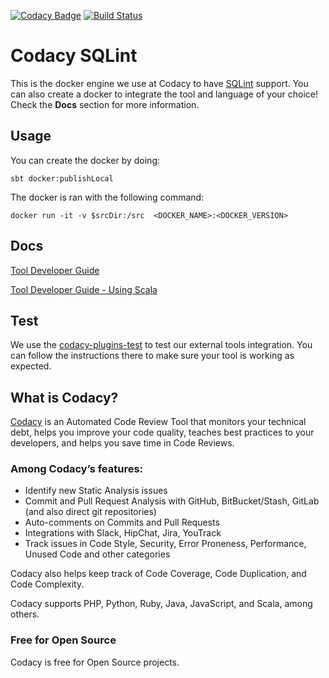 [![Codacy Badge](https://api.codacy.com/project/badge/Grade/a00f953169e94bd3a373ebd8e6dcb69e)](https://www.codacy.com/gh/codacy/codacy-sqlint?utm_source=github.com&amp;utm_medium=referral&amp;utm_content=codacy/codacy-sqlint&amp;utm_campaign=Badge_Grade)
[![Build Status](https://circleci.com/gh/codacy/codacy-sqlint.svg?style=shield&circle-token=:circle-token)](https://circleci.com/gh/codacy/codacy-sqlint)

# Codacy SQLint

This is the docker engine we use at Codacy to have [SQLint](https://github.com/purcell/sqlint) support.
You can also create a docker to integrate the tool and language of your choice!
Check the **Docs** section for more information.

## Usage

You can create the docker by doing:

```
sbt docker:publishLocal
```

The docker is ran with the following command:

```
docker run -it -v $srcDir:/src  <DOCKER_NAME>:<DOCKER_VERSION>
```

## Docs

[Tool Developer Guide](https://support.codacy.com/hc/en-us/articles/207994725-Tool-Developer-Guide)

[Tool Developer Guide - Using Scala](https://support.codacy.com/hc/en-us/articles/207280379-Tool-Developer-Guide-Using-Scala)

## Test

We use the [codacy-plugins-test](https://github.com/codacy/codacy-plugins-test) to test our external tools integration.
You can follow the instructions there to make sure your tool is working as expected.

## What is Codacy?

[Codacy](https://www.codacy.com/) is an Automated Code Review Tool that monitors your technical debt, helps you improve your code quality, teaches best practices to your developers, and helps you save time in Code Reviews.

### Among Codacy’s features:

 - Identify new Static Analysis issues
 - Commit and Pull Request Analysis with GitHub, BitBucket/Stash, GitLab (and also direct git repositories)
 - Auto-comments on Commits and Pull Requests
 - Integrations with Slack, HipChat, Jira, YouTrack
 - Track issues in Code Style, Security, Error Proneness, Performance, Unused Code and other categories

Codacy also helps keep track of Code Coverage, Code Duplication, and Code Complexity.

Codacy supports PHP, Python, Ruby, Java, JavaScript, and Scala, among others.

### Free for Open Source

Codacy is free for Open Source projects.
